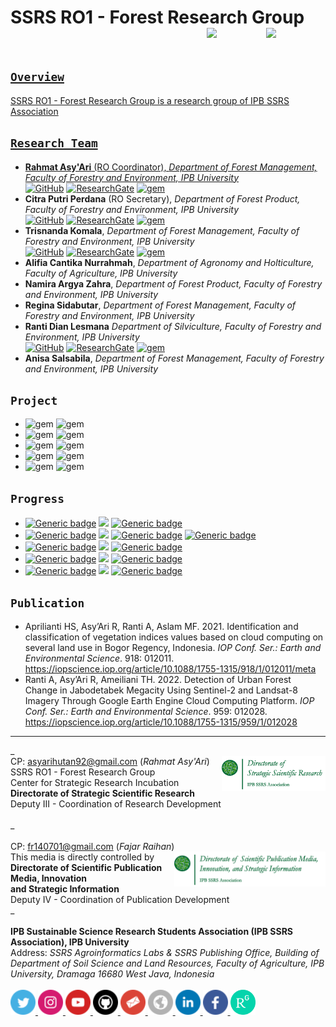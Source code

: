 # SSRS RO1 - Forest Research Group <a href="https://ssrs.ipb.ac.id/ro-1-forest/"><img src="https://github.com/ipbssrs/RO1-Forest/blob/9de66f8d96760f1dd315df2b7af0062259c60ccc/ADMIN/RO1-forest.png" align="right" width="95" /><a href="https://ssrs.ipb.ac.id/"><img src="https://github.com/ipbssrs/RO1-Forest/blob/9de66f8d96760f1dd315df2b7af0062259c60ccc/ADMIN/Logo2_kecil.png" align="right" width="95" />
<br /> 

##  `Overview`
SSRS RO1 - Forest Research Group is a research group of IPB SSRS Association 
  
  
##  `Research Team`
  - **Rahmat Asy'Ari** (RO Coordinator), _Department of Forest Management, Faculty of Forestry and Environment, IPB University_
    <br /> [![GitHub](https://img.shields.io/badge/GitHub-arihutan-darkgrey?style=flat&logo=github&logoColor=white)](https://github.com/arihutan/)  [![ResearchGate](https://img.shields.io/badge/ResearchGate-00CCBB?style=flat&logo=ResearchGate&logoColor=white)](https://www.researchgate.net/profile/Rahmat-Asyari)  [![gem](https://img.shields.io/badge/LinkedIn-0077B5?style=flat&logo=linkedin&logoColor=white)](https://www.linkedin.com/in/rahmat-asy-ari-21b59a1bb/)
  - **Citra Putri Perdana** (RO Secretary), _Department of Forest Product, Faculty of Forestry and Environment, IPB University_ 
   <br /> [![GitHub](https://img.shields.io/badge/GitHub-citraputriperdana-darkgrey?style=flat&logo=github&logoColor=white)](https://github.com/citraputriperdana)  [![ResearchGate](https://img.shields.io/badge/ResearchGate-00CCBB?style=flat&logo=ResearchGate&logoColor=white)](https://www.researchgate.net/profile/Citra-Putri-Perdana)  [![gem](https://img.shields.io/badge/LinkedIn-0077B5?style=flat&logo=linkedin&logoColor=white)](https://www.linkedin.com/in/citra-putri-perdana-4b1488248/)
  - **Trisnanda Komala**, _Department of Forest Management, Faculty of Forestry and Environment, IPB University_
   <br /> [![GitHub](https://img.shields.io/badge/GitHub-trisnanda26k-darkgrey?style=flat&logo=github&logoColor=white)](https://github.com/trisnanda26k)  [![ResearchGate](https://img.shields.io/badge/ResearchGate-00CCBB?style=flat&logo=ResearchGate&logoColor=white)](https://www.researchgate.net/profile/Trisnanda-Komala)  [![gem](https://img.shields.io/badge/LinkedIn-0077B5?style=flat&logo=linkedin&logoColor=white)](https://www.linkedin.com/in/trisnanda-komala-087447226/)
  - **Alifia Cantika Nurrahmah**, _Department of Agronomy and Holticulture, Faculty of Agriculture, IPB University_
  - **Namira Argya Zahra**, _Department of Forest Product, Faculty of Forestry and Environment, IPB University_
  - **Regina Sidabutar**, _Department of Forest Management, Faculty of Forestry and Environment, IPB University_
  - **Ranti Dian Lesmana** _Department of Silviculture, Faculty of Forestry and Environment, IPB University_
    <br /> [![GitHub](https://img.shields.io/badge/GitHub-rantidianl-darkgrey?style=flat&logo=github&logoColor=white)](https://github.com/rantidianl/)  [![ResearchGate](https://img.shields.io/badge/ResearchGate-00CCBB?style=flat&logo=ResearchGate&logoColor=white)](https://www.researchgate.net/profile/Ranti-Dian-Lesmana)  [![gem](https://img.shields.io/badge/LinkedIn-0077B5?style=flat&logo=linkedin&logoColor=white)](https://www.linkedin.com/in/ranti-dian-lesmana-b315401b7/)
  - **Anisa Salsabila**, _Department of Forest Management, Faculty of Forestry and Environment, IPB University_

  
##  `Project`
* ![gem](https://img.shields.io/badge/PROJECT_1-Vegetation_Mapping_Project-blue) ![gem](https://img.shields.io/badge/PUBLICATION-P1-blue)
* ![gem](https://img.shields.io/badge/PROJECT_2-Indonesia_Urban_Forest_Monitoring_Project-purple) ![gem](https://img.shields.io/badge/PUBLICATION-P2/P3-purple)
* ![gem](https://img.shields.io/badge/PROJECT_3-Indonesia_Deforestration_Monitoring_Project-yellow) ![gem](https://img.shields.io/badge/PUBLICATION-P4-yellow)
* ![gem](https://img.shields.io/badge/PROJECT_4-Java_Forest_Monitoring_Project-darkgreen) ![gem](https://img.shields.io/badge/PUBLICATION-P5-darkgreen)
* ![gem](https://img.shields.io/badge/PROJECT_5-National_Park_on_Indonesia_Project-coral) ![gem](https://img.shields.io/badge/PUBLICATION-P6-coral)
 
##  `Progress`
* [![Generic badge](https://img.shields.io/badge/PROJECT_1-FINISH-<COLOR>.svg)](https://shields.io/) ![](https://geps.dev/progress/100?dangerColor=800000&warningColor=ff9900&successColor=006600)  [![Generic badge](https://progress-bar.dev/100?title=P1&color=grey)](https://shields.io/) 
* [![Generic badge](https://img.shields.io/badge/PROJECT_2-ON_PROGRES-<COLOR>.svg)](https://shields.io/) ![](https://geps.dev/progress/90?dangerColor=800000&warningColor=ff9900&successColor=006600)  [![Generic badge](https://progress-bar.dev/100?title=P2&color=grey)](https://shields.io/)   [![Generic badge](https://progress-bar.dev/100?title=P3&color=grey)](https://shields.io/)  
* [![Generic badge](https://img.shields.io/badge/PROJECT_3-ON_PROGRES-<COLOR>.svg)](https://shields.io/) ![](https://geps.dev/progress/70?dangerColor=800000&warningColor=ff9900&successColor=006600)  [![Generic badge](https://progress-bar.dev/78?title=P4&color=grey)](https://shields.io/) 
* [![Generic badge](https://img.shields.io/badge/PROJECT_4-ON_PROGRES-<COLOR>.svg)](https://shields.io/) ![](https://geps.dev/progress/20?dangerColor=800000&warningColor=ff9900&successColor=006600)  [![Generic badge](https://progress-bar.dev/5?title=P5&color=grey)](https://shields.io/) 
* [![Generic badge](https://img.shields.io/badge/PROJECT_5-PRELIMINARY_STUDY-<COLOR>.svg)](https://shields.io/) ![](https://geps.dev/progress/10?dangerColor=800000&warningColor=ff9900&successColor=006600)   [![Generic badge](https://progress-bar.dev/2?title=P6&color=grey)](https://shields.io/) 

 
##  `Publication`
* Aprilianti HS, Asy’Ari R, Ranti A, Aslam MF. 2021. Identification and classification of vegetation indices values based on cloud computing on several land use in Bogor Regency, Indonesia. _IOP Conf. Ser.: Earth and Environmental Science_.  918: 012011. https://iopscience.iop.org/article/10.1088/1755-1315/918/1/012011/meta
* Ranti A, Asy’Ari R, Ameiliani TH. 2022. Detection of Urban Forest Change in Jabodetabek Megacity Using Sentinel-2 and Landsat-8 Imagery Through Google Earth Engine Cloud Computing Platform. _IOP Conf. Ser.: Earth and Environmental Science_. 959: 012028. https://iopscience.iop.org/article/10.1088/1755-1315/959/1/012028 

________________________________________________________________________________________________________________________________________________________


_
<br/> CP: asyarihutan92@gmail.com (*Rahmat Asy'Ari*)<img src="https://github.com/ipbssrs/ipbssrs/blob/e06c45804cf17ab573e55ff856c4c3b8bcf81b8e/logo-ssrs/Dir_Riset.png" align="right" width="33%" />
<br/> SSRS RO1 - Forest Research Group
  <br/> Center for Strategic Research Incubation
  <br/> **Directorate of Strategic Scientific Research**
  <br/> Deputy III - Coordination of Research Development 
<br/> 
<br/>
_
<br/>
<br/> CP: fr140701@gmail.com (*Fajar Raihan*)<img src="https://github.com/ipbssrs/ipbssrs/blob/e06c45804cf17ab573e55ff856c4c3b8bcf81b8e/logo-ssrs/Dir_Medpub.png" align="right" width="48%" />
<br/> This media is directly controlled by
  <br/> **Directorate of Scientific Publication Media, Innovation**
  <br/> **and Strategic Information**
  <br/> Deputy IV - Coordination of Publication Development
<br/> 
_
<br/>
<br/> **IPB Sustainable Science Research Students Association (IPB SSRS Association), IPB University**
<br/> Address: *SSRS Agroinformatics Labs & SSRS Publishing Office, Building of Department of Soil Science and Land Resources, Faculty of Agriculture, IPB University, Dramaga 16680 West Java, Indonesia*
<br /> 
<br /> <a href="https://twitter.com/ipbssrs_assoc">
  <img src="https://github.com/ipbssrs/ipbssrs/blob/9d7075b4b916601af7be6b1a809b79ca3ae9e6c5/logo-media/twitter.png" alt="Twitter" title="Twitter" width="40" height="40" /><a href="https://www.instagram.com/ipbssrs.assoc/">
  <img src="https://github.com/ipbssrs/ipbssrs/blob/9d7075b4b916601af7be6b1a809b79ca3ae9e6c5/logo-media/instagram.png" alt="instagram" title="instagram" width="40" height="40" /><a href="https://www.youtube.com/@ipbssrsassociation254">
  <img src="https://github.com/ipbssrs/ipbssrs/blob/9d7075b4b916601af7be6b1a809b79ca3ae9e6c5/logo-media/youtube.png" alt="youtube" title="youtube" width="40" height="40" /><a href="https://github.com/ipbssrs">
  <img src="https://github.com/ipbssrs/ipbssrs/blob/9d7075b4b916601af7be6b1a809b79ca3ae9e6c5/logo-media/github.png" alt="github" title="github" width="40" height="40" /><a href="ssrs@apps.ipb.ac.id">
  <img src="https://github.com/ipbssrs/ipbssrs/blob/9d7075b4b916601af7be6b1a809b79ca3ae9e6c5/logo-media/mail.png" alt="mail" title="mail" width="40" height="40" /><a href="https://ssrs.ipb.ac.id/">
  <img src="https://github.com/ipbssrs/ipbssrs/blob/9d7075b4b916601af7be6b1a809b79ca3ae9e6c5/logo-media/www.png" alt="website" title="website" width="40" height="40" /><a href="https://www.linkedin.com/company/ipb-sustainable-science-research-students-association/">
  <img src="https://github.com/ipbssrs/ipbssrs/blob/9d7075b4b916601af7be6b1a809b79ca3ae9e6c5/logo-media/linkedin.png" alt="Linkedin" title="Linkedin" width="40" height="40" /><a href="https://www.facebook.com/people/IPB-SSRS-Association/100082564195815/">
  <img src="https://github.com/ipbssrs/ipbssrs/blob/9d7075b4b916601af7be6b1a809b79ca3ae9e6c5/logo-media/facebook.png" alt="facebook" title="facebook" width="40" height="40" /><a href="https://www.researchgate.net/lab/IPB-SSRS-Association-Ipb-Ssrs-Association-2">
  <img src="https://github.com/ipbssrs/ipbssrs/blob/72c1d782bba8589d5429e8cb2426dccf50f11b6e/logo-media/1200px-ResearchGate_icon_SVG.svg.png" alt="ResearchGate" title="ResearchGate" width="40" height="40" />
  
  
  



